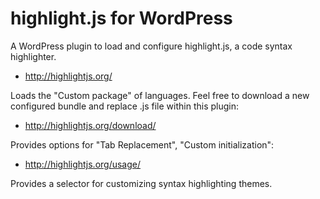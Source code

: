 # highlight.js for WordPress

A WordPress plugin to load and configure highlight.js, a code syntax highlighter.

* <http://highlightjs.org/>

Loads the "Custom package" of languages. Feel free to download a new configured bundle and replace .js file within this plugin:

* <http://highlightjs.org/download/>

Provides options for "Tab Replacement", "Custom initialization":

* <http://highlightjs.org/usage/>

Provides a selector for customizing syntax highlighting themes.




